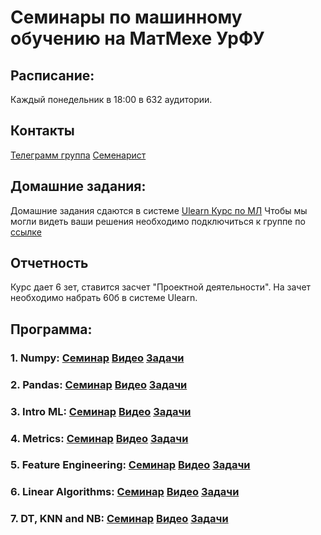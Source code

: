 # Семинары по машинному обучению на МатМехе УрФУ

## Расписание:
Каждый понедельник в 18:00 в 632 аудитории.

## Контакты
[Телеграмм группа](https://t.me/mlmathmech)
[Семенарист](https://t.me/samstikhin)

## Домашние задания:
Домашние задания сдаются в системе [Ulearn Курс по МЛ](https://ulearn.me/Course/ml)
Чтобы мы могли видеть ваши решения необходимо подключиться к группе по [ссылке](https://ulearn.me/Account/JoinGroup?hash=6e38a537-a831-46bf-8200-99aabe35f59a)

## Отчетность
Курс дает 6 зет, ставится засчет "Проектной деятельности". На зачет необходимо набрать 60б в системе Ulearn.

## Программа:
### 1. Numpy: [Семинар](https://nbviewer.jupyter.org/github/samstikhin/mlmathmech/blob/master/01-Numpy/Numpy.ipynb) [Видео](https://yadi.sk/i/yE9Lv3u-JK8xkw) [Задачи](https://ulearn.me/course/ml/Zhordanova_forma_7d15e706-7661-44d4-98a0-5018aaa3e57b)

### 2. Pandas: [Семинар](https://nbviewer.jupyter.org/github/samstikhin/mlmathmech/blob/master/02-Pandas/Pandas.ipynb) [Видео](https://yadi.sk/i/yUq8Pr3dYFAFYw) [Задачи](https://ulearn.me/course/ml/PodFreym_Vandermonda_fcbbff19-225e-4c58-b6f4-95dfbab7eff9)

### 3. Intro ML: [Семинар](https://nbviewer.jupyter.org/github/samstikhin/mlmathmech/blob/master/03-IntroML/IntroML.ipynb) [Видео](https://yadi.sk/i/tLJCVEuzgjT1FQ) [Задачи](https://ulearn.me/course/ml/Pervoe_obuchenie_156b928d-3952-4eab-993f-9be48490893c)

### 4. Metrics: [Семинар](https://nbviewer.jupyter.org/github/samstikhin/mlmathmech/blob/master/04-Metrics/Metrics%20%26%20Search.ipynb) [Видео](https://yadi.sk/i/wCHCVD8XogEHvA) [Задачи](https://ulearn.me/course/ml/Osnovy_metrik_klassifikatsii_abff3d09-8c9c-4db1-8821-7b8ec3cabd4b)

### 5. Feature Engineering: [Семинар](https://nbviewer.jupyter.org/github/samstikhin/mlmathmech/blob/master/05-Features/Features.ipynb) [Видео](https://yadi.sk/i/wCHCVD8XogEHvA) [Задачи](https://ulearn.me/course/ml/Udalenie_Nan_3c3329c6-a1e3-450f-92b0-38bbd2befb81)

### 6. Linear Algorithms: [Семинар](https://nbviewer.jupyter.org/github/samstikhin/mlmathmech/blob/master/06-linear/linmodels.ipynb) [Видео](https://yadi.sk/i/SqocaB2BCvVt-A) [Задачи](https://ulearn.me/course/ml/Chestnaya_regressiya_7bf6e0eb-d34c-4389-8c15-d99024821468)

### 7. DT, KNN and NB: [Семинар](https://nbviewer.jupyter.org/github/samstikhin/mlmathmech/blob/master/07-KNN%2C%20DT%2C%20Bayes/sem.ipynb) [Видео](https://yadi.sk/i/rotZgad19D2ssg) [Задачи](https://ulearn.me/Course/ml/Entropiya_i_kriteriy_Dzhini_2781d55a-b4e7-429c-8f26-3a1b0805165e)
